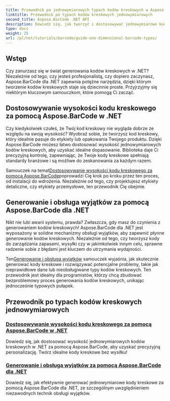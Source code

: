 ```yaml
---
title: Przewodnik po jednowymiarowych typach kodów kreskowych w Aspose.BarCode
linktitle: Przewodnik po typach kodów kreskowych jednowymiarowych
second_title: Aspose.BarCode .NET API
description: Dowiedz się, jak tworzyć i dostosowywać jednowymiarowe kody kreskowe w środowisku .NET za pomocą Aspose.BarCode, korzystając z zaawansowanych technik obsługi wyjątków.
type: docs
weight: 25
url: /pl/net/tutorials/barcode/guide-one-dimensional-barcode-types/
---
```

## Wstęp

Czy zanurzasz się w świat generowania kodów kreskowych w .NET? Niezależnie od tego, czy jesteś profesjonalistą, czy dopiero zaczynasz, Aspose.BarCode dla .NET zapewnia potężne narzędzia, dzięki którym tworzenie kodów kreskowych staje się dziecinnie proste. Przyjrzyjmy się niektórym kluczowym samouczkom, które pomogą Ci zacząć.

## Dostosowywanie wysokości kodu kreskowego za pomocą Aspose.BarCode w .NET  

Czy kiedykolwiek czułeś, że Twój kod kreskowy nie wygląda dobrze ze względu na swoją wysokość? Wyobraź sobie, że tworzysz kod kreskowy, który idealnie pasuje do etykiety lub opakowania Twojego produktu. Dzięki Aspose.BarCode możesz łatwo dostosować wysokość jednowymiarowych kodów kreskowych, aby uzyskać idealne dopasowanie. Biblioteka daje Ci precyzyjną kontrolę, zapewniając, że Twoje kody kreskowe spełniają standardy branżowe i są możliwe do zeskanowania za każdym razem.  

 Samouczek na temat[Dostosowywanie wysokości kodu kreskowego za pomocą Aspose.BarCode](./customizing-barcode-height/)poprowadzi Cię krok po kroku przez ten proces, od instalacji do wdrożenia. Niezależnie od tego, czy projektujesz etykiety detaliczne, czy etykiety przemysłowe, ten przewodnik Cię obejmie.  

## Generowanie i obsługa wyjątków za pomocą Aspose.BarCode dla .NET  

Nikt nie lubi awarii systemu, prawda? Zwłaszcza, gdy masz do czynienia z generowaniem kodów kreskowych! Aspose.BarCode dla .NET jest wyposażony w solidne mechanizmy obsługi wyjątków, aby zapewnić płynne generowanie kodów kreskowych. Niezależnie od tego, czy tworzysz kody do zarządzania zapasami, wysyłki czy w jakimkolwiek innym celu, sprawne radzenie sobie z błędami jest kluczem do utrzymania wydajności.  

 Ten[Generowanie i obsługa wyjątków](./generation-and-exception-handling/) samouczek wyjaśnia, jak skutecznie generować kody kreskowe i rozwiązywać potencjalne problemy, takie jak nieprawidłowe dane lub nieobsługiwane typy kodów kreskowych. Ten przewodnik jest idealny dla programistów, którzy chcą zbudować bezproblemowy proces generowania kodów kreskowych, unikając jednocześnie typowych pułapek.  

## Przewodnik po typach kodów kreskowych jednowymiarowych
### [Dostosowywanie wysokości kodu kreskowego za pomocą Aspose.BarCode w .NET](./customizing-barcode-height/)
Dowiedz się, jak dostosować wysokość jednowymiarowych kodów kreskowych w .NET za pomocą Aspose.BarCode, aby uzyskać precyzyjną personalizację. Twórz idealne kody kreskowe bez wysiłku!
### [Generowanie i obsługa wyjątków za pomocą Aspose.BarCode dla .NET](./generation-and-exception-handling/)
Dowiedz się, jak efektywnie generować jednowymiarowe kody kreskowe za pomocą Aspose.BarCode dla .NET, ze szczególnym uwzględnieniem niezawodnych technik obsługi wyjątków.